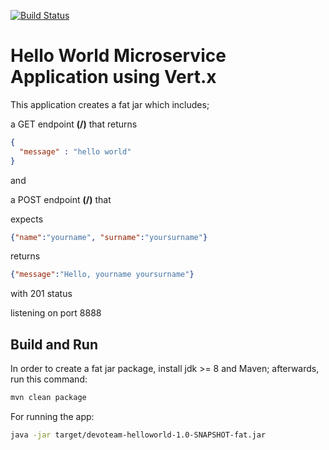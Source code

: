 [![Build Status](https://travis-ci.org/apiportal/abyss-echoserver.svg?branch=master)](https://travis-ci.org/apiportal/abyss-echoserver)

# Hello World Microservice Application using Vert.x

This application creates a fat jar which includes;  

a GET endpoint <strong>(/)</strong> that returns 
``` json
{
  "message" : "hello world"
}
```
and  

a POST endpoint <strong>(/)</strong> that 

expects
``` json
{"name":"yourname", "surname":"yoursurname"}
```

returns 
``` json
{"message":"Hello, yourname yoursurname"} 
```
with 201 status

listening on port 8888


## Build and Run
In order to create a fat jar package, install jdk >= 8 and Maven; afterwards, run this command:

```bash
mvn clean package
```

For running the app:

```bash
java -jar target/devoteam-helloworld-1.0-SNAPSHOT-fat.jar
```
